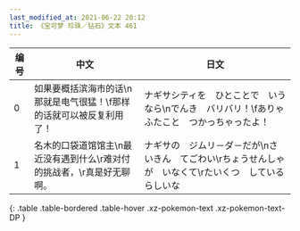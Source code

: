 ```yaml
---
last_modified_at: 2021-06-22 20:12
title: 《宝可梦 珍珠／钻石》文本 461
---
```

| 编号 | 中文 | 日文 |
| ---- | ---- | ---- |
| 0 | 如果要概括滨海市的话\n那就是电气很猛！\f那样的话就可以被反复利用了！ | ナギサシティを　ひとことで　いうなら\nでんき　バリバリ！\fありゃ　ふたこと　つかっちゃったよ！ |
| 1 | 名木的口袋道馆馆主\n最近没有遇到什么\r难对付的挑战者，\r真是好无聊啊。 | ナギサの　ジムリ－ダ－だが\nさいきん　てごわい\rちょうせんしゃが　いなくて\rたいくつ　しているらしいな |
{: .table .table-bordered .table-hover .xz-pokemon-text .xz-pokemon-text-DP }